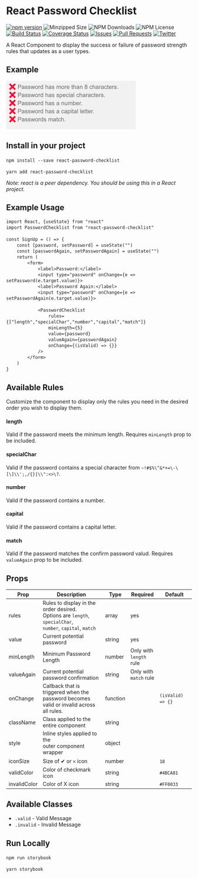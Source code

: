 # React Password Checklist
[![npm version](https://badge.fury.io/js/react-password-checklist.svg)](https://badge.fury.io/js/react-password-checklist) ![Minzipped Size](https://img.shields.io/bundlephobia/minzip/react-password-checklist) ![NPM Downloads](https://img.shields.io/npm/dw/react-password-checklist) ![NPM License](https://img.shields.io/npm/l/react-password-checklist) 
<br /> [![Build Status](https://travis-ci.org/sators/react-password-checklist.svg?branch=master)](https://travis-ci.org/sators/react-password-checklist) [![Coverage Status](https://coveralls.io/repos/github/sators/react-password-checklist/badge.svg?branch=master)](https://coveralls.io/github/sators/react-password-checklist?branch=master) [![Issues](https://img.shields.io/github/issues/sators/react-password-checklist)](https://github.com/sators/react-password-checklist/issues) [![Pull Requests](https://img.shields.io/github/issues-pr/sators/react-password-checklist)](https://github.com/sators/react-password-checklist/pulls) [![Twitter](https://img.shields.io/twitter/follow/sators.svg?style=social&label=@sators)](https://twitter.com/sators)

A React Component to display the success or failure of password strength rules that updates as a user types.

## Example
![React Password Checklist Demo](demo/demo.gif)

## Install in your project

`npm install --save react-password-checklist`

`yarn add react-password-checklist`

_Note: react is a peer dependency. You should be using this in a React project._

## Example Usage

```
import React, {useState} from "react"
import PasswordChecklist from "react-password-checklist"

const SignUp = () => {
	const [password, setPassword] = useState("")
	const [passwordAgain, setPasswordAgain] = useState("")
	return (
		<form>
			<label>Password:</label>
			<input type="password" onChange={e => setPassword(e.target.value)}>
			<label>Password Again:</label>
			<input type="password" onChange={e => setPasswordAgain(e.target.value)}>

			<PasswordChecklist
				rules={["length","specialChar","number","capital","match"]}
				minLength={5}
				value={password}
				valueAgain={passwordAgain}
				onChange={(isValid) => {}}
			/>
		</form>
	)
}
```



## Available Rules

Customize the component to display only the rules you need in the desired order you wish to display them.

#### length
Valid if the password meets the minimum length. Requires `minLength` prop to be included.

#### specialChar

Valid if the password contains a special character from `~!#$%\^&*+=\-\[\]\\';,/{}|\\":<>\?`.

#### number

Valid if the password contains a number.

#### capital

Valid if the password contains a capital letter.

#### match

Valid if the password matches the confirm password valud. Requires `valueAgain` prop to be included.


## Props

| Prop  | Description  | Type  | Required  | Default  |
|---|---|---|---|---|
|  rules | Rules to display in the order desired.<br />Options are `length`, `specialChar`,<br />`number`, `capital`, `match`  | array  | yes |
|  value | Current potential password  | string  | yes |
|  minLength | Minimum Password Length  | number  | Only with<br />`length` rule |
|  valueAgain | Current potential password confirmation  | string  | Only with<br />`match` rule |
|  onChange | Callback that is triggered when the<br />password becomes valid or invalid across<br />all rules. | function  |  | `(isValid) => {}`
|  className | Class applied to the entire component  | string  |  |
|  style | Inline styles applied to the<br />outer component wrapper  | object  |  |
|  iconSize | Size of ✔ or 𐄂 icon  | number  |  | `18` |
|  validColor | Color of checkmark icon  | string  |  | `#4BCA81` |
|  invalidColor | Color of X icon  | string  |  | `#FF0033` |

## Available Classes
* `.valid` - Valid Message
* `.invalid` - Invalid Message

## Run Locally

`npm run storybook`

`yarn storybook`
